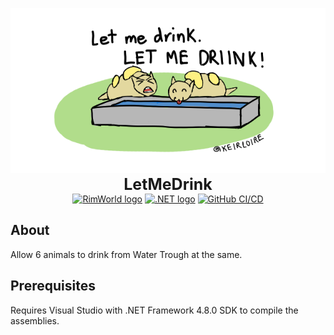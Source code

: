<p align="center">
    <img src="https://github.com/KeirLoire/LetMeDrink/blob/master/About/Preview.png?raw=true" alt="LetMeDrink Preview"/><br>
    <b style="font-size:25px">LetMeDrink</b><br>
    <a href="https://store.steampowered.com/app/294100/RimWorld/"><img src="https://img.shields.io/badge/rimworld-1.5-b5651d?label=RimWorld&style=flat&logo=rimworld" alt="RimWorld logo"/></a>
    <a href="https://dotnet.microsoft.com/en-us/download/dotnet-framework/net48"><img src="https://img.shields.io/badge/dotnet-4.8.0-512bd4?label=.NET%20Framework&style=flat&logo=dotnet" alt=".NET logo"/></a>
    <a href="https://github.com/KeirLoire/LetMeDrink/commits/master"><img src="https://github.com/keirLoire/LetMeDrink/actions/workflows/ci.yml/badge.svg" alt="GitHub CI/CD"/></a>
</p>

## About

Allow 6 animals to drink from Water Trough at the same.

## Prerequisites
Requires Visual Studio with .NET Framework 4.8.0 SDK to compile the assemblies.